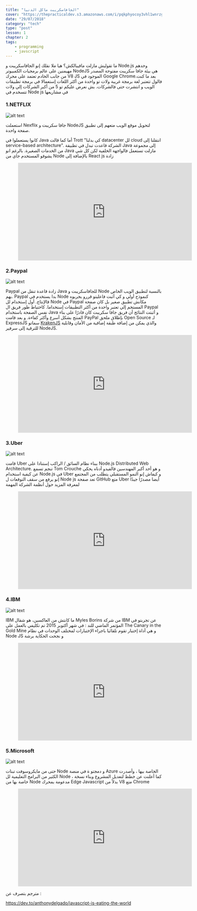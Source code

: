 ```yaml
---
title: "الجافاسكريبت ماكل الدنيا"
cover: "https://thepracticaldev.s3.amazonaws.com/i/pqkphyocoy3vhl1wnrzg.png"
date: "29/07/2018"
category: "tech"
type: "post"
lesson: 1
chapter: 2
tags:
    - programming
    - javscript
---
```



ما تقوليش مازلت مافيبالكش؟ هيا ملا نقلك إنو الجافاسكريبت و Node.js وحدهم مهيمنين على عالم برمجيات الكمبيوتر 
NodeJS هي بيئة جافا سكريبت مفتوحة المصدر من جانب الخادم تعتمد على  محرك V8 JS الموجود في Google Chrome.بعد ما كنت فالول تتعتبر لغة برمجة غريبة ولات تو واحدة من أكثر اللغات إستعمالا في برمجة تطبيقات الويب و انتشرت حتى فالشركات.
بش نعرض عليكم تو 5 من أكبر الشركات إلي ولات تتسخدم في Node js في مشاريعها

### 1.NETFLIX  


![alt text](https://res.cloudinary.com/practicaldev/image/fetch/s--L6N5I7Ln--/c_limit%2Cf_auto%2Cfl_progressive%2Cq_auto%2Cw_880/https://media.licdn.com/mpr/mpr/AAEAAQAAAAAAAAjkAAAAJDBlMmY4MjNjLWViYTYtNGYyMi04OGNiLTU0NmUyZTA0YzNkZg.jpg "netflix")

استعملت Nexflix جافا سكريبت و NodeJS لتحويل موقع الويب متعهم إلى تطبيق صفحة واحدة.

كانوا يستعملوا في Java أما كما قالت Trott "كي بدلنا datacenter لل cloud انتقلنا إلى service-based architecture". الشركة قاعدت تبدل في تطبيقة Java إلى مجموعة من الخدمات الصغيرة. بالرغم انو Java مازلت تستعمل فالواجهة الخلفية لكن كل شي يشوفو المستخدم جاي من Node بالإضافة إلى React js زادة 

<figure class="video_container">
  <iframe width="560" height="315"  src="https://www.youtube.com/embed/p74282nDMX8" frameborder="0" allowfullscreen="true"> </iframe>
</figure>



### 2.Paypal


![alt text](https://res.cloudinary.com/practicaldev/image/fetch/s--a66qcuN5--/c_limit%2Cf_auto%2Cfl_progressive%2Cq_auto%2Cw_880/https://media.licdn.com/mpr/mpr/AAEAAQAAAAAAAAdgAAAAJDg4ZDdhNWE4LTZiNzgtNDQ0ZS1iZDA1LTJhZjU4YzcwY2U5NA.jpg "paypal")

Paypal زادة قاعدة تنقل من Java للجافاسكريبت و Node بالنسبة لتطبيق الويب الخاص بهم.  Paypal بدا يستخدم في Node كنموذج أولي و كي أثبت فاعليتو قررو يجربوه فالإنتاج.
أول إستخدام لل Node في Paypal مكانش تطبيق صغير بل كان صفحة المستخم إلي تعتبر واحدة  من أكثر التطبيقات إستخداما. كاحتياط طور فريق ال Paypal نفس الصفحة باستخدام  Java و أثبتت النتائج أن فريق جافا سكريبت كان قادرًا على بناء المنتج بشكل أسرع وأكثر كفاءة. و بعد قامت PayPal بإطلاق ملحق Open Source لـ ExpressJS سماتو [KrakenJS](http://krakenjs.com/) والذي يمكن من  إضافة طبقة إضافية من الأمان وقابلية للترقية إلى سرفير NodeJS.

<figure class="video_container">
<iframe width="560" height="315" src="https://www.youtube.com/embed/-00ImeLt9ec" frameborder="0" allow="autoplay; encrypted-media" allowfullscreen></iframe>
</figure>


### 3.Uber
![alt text](https://img.etsystatic.com/il/b5445c/1329524393/il_570xN.1329524393_94z4.jpg?version=0 "uber")

قامت Uber ببناء نظام السائق / الراكب إستنادا على Node.js Distributed Web Architecture. تنجم تسمع  Tom Crouche و هو أحد أكبر المهندسين  فالفيدو أدناه يحكي  عن كيفية استخدام Node.js في Uber و كيفاش إنو النمو المستقبلي يتطلب من  المجتمع إنو يرفع من سقف التوقعات ل Node js 
تعد صفحة GitHub متع Uber أيضا مصدرًا جيدًا لمعرفة المزيد حول أنظمة الشركة المهمة


<figure class="video_container">
<iframe width="560" height="315" src="https://www.youtube.com/embed/ElI5QtUISWM" frameborder="0" allow="autoplay; encrypted-media" allowfullscreen></iframe>
</figure>


### 4.IBM


![alt text](https://res.cloudinary.com/practicaldev/image/fetch/s--h_aI_oIa--/c_limit%2Cf_auto%2Cfl_progressive%2Cq_auto%2Cw_880/https://media.licdn.com/mpr/mpr/AAEAAQAAAAAAAAgGAAAAJGRhZDk3ZmM3LTRlOTctNDE5Zi1hY2IwLTUxMWZhMDU5MWJjYg.jpg "ibm")

IBM ما كانتش من العاكسين، هو شقال  Myles Borins من شركة IBM عن تجربتو في المؤتمر الماضي للند : في شهر أكتوبر 2015 تم تكليفي بالعمل على The Canary in the Gold Mine و هي أداة إختبار تقوم تلقائيا باجراء الإختبارات لمختلف الوحدات في نظام Node JS و نجحت الحكاية برشة 

<figure class="video_container">
<iframe width="560" height="315" src="https://www.youtube.com/embed/8is8iKlo8oQ" frameborder="0" allow="autoplay; encrypted-media" allowfullscreen></iframe>
</figure>


### 5.Microsoft

![alt text](https://res.cloudinary.com/practicaldev/image/fetch/s--0Zg8JYc5--/c_limit%2Cf_auto%2Cfl_progressive%2Cq_auto%2Cw_880/https://media.licdn.com/mpr/mpr/AAEAAQAAAAAAAAgtAAAAJGFjNGM1MjFkLTJjNmQtNDM0NC04MDAwLTI5MWExMWZiNDM4Mw.jpg "microsoft")

حتى من مايكروسوفت تبنات Node و دمجتو ة في منصة Azure الخاصة بيها ، وأصدرت الكثير من البرامج التعليمية لل Node ، كما أعلنت عن خطط لتعديل المشروع وبناء نسخة خاصة بها من Node مدعومة بمحرك Edge Javascript بدلاً من V8 متع Chrome

<figure class="video_container">
<iframe width="560" height="315" src="https://www.youtube.com/embed/TSBZIoLWJQo" frameborder="0" allow="autoplay; encrypted-media" allowfullscreen></iframe>
</figure>


مترجم بتصرف عن : 

https://dev.to/anthonydelgado/javascript-is-eating-the-world